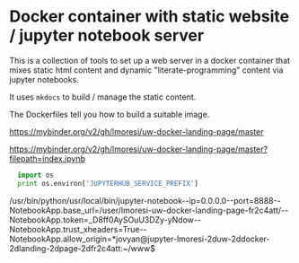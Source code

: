 # Docker container with static website / jupyter notebook server


This is a collection of tools to set up a web server in a docker
container that mixes static html content and dynamic
 "literate-programming" content via jupyter notebooks.

It uses `mkdocs` to build / manage the static content.

The Dockerfiles tell you how to build a suitable image.


https://mybinder.org/v2/gh/lmoresi/uw-docker-landing-page/master

https://mybinder.org/v2/gh/lmoresi/uw-docker-landing-page/master?filepath=index.ipynb

```python
  import os
  print os.environ['JUPYTERHUB_SERVICE_PREFIX']
```


/usr/bin/python/usr/local/bin/jupyter-notebook--ip=0.0.0.0--port=8888--NotebookApp.base_url=/user/lmoresi-uw-docker-landing-page-fr2c4att/--NotebookApp.token=_D8ff0AySOuU3DZy-yNdow--NotebookApp.trust_xheaders=True--NotebookApp.allow_origin=*jovyan@jupyter-lmoresi-2duw-2ddocker-2dlanding-2dpage-2dfr2c4att:~/www$

